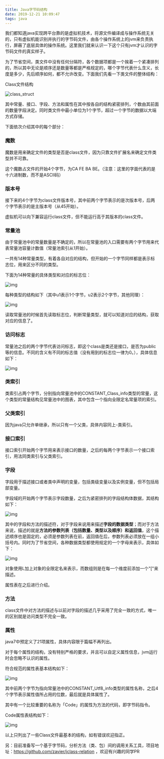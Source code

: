 ```yaml
---
title: Java字节码结构
date: 2019-12-21 10:09:47
tags: java
---
```




我们都知道java实现跨平台靠的是虚拟机技术，将源文件编译成与操作系统无关的，只有虚拟机能识别并执行的字节码文件，由各个操作系统上的jvm来负责执行，屏蔽了底层具体的操作系统。这里我们就来认识一下这个只有jvm才认识的字节码文件的真实样子。

为了节省空间，类文件中没有任何分隔符，各个数据项都是一个挨着一个紧凑排列的，所以其中无论是顺序还是数量等都是严格规定的，哪个字节代表什么含义，长度是多少，先后顺序如何，都不允许改变。下面我们先看一下类文件的整体结构：

<!-- more -->

Class文件结构

![class_struct](/images/class_struct.png)

 

 

 其中常量、接口、字段、方法和属性在其中按各自的结构紧密排列，个数由其前面的数量字段决定。同时类文件中最小单位为1个字节，超过一个字节的数据以大端方式存储。

 下面依次介绍其中的每个部分：

### 魔数

魔数是用来确定文件的类型是否是class文件，因为只靠文件扩展名来确定文件类型并不可靠。

这个魔数占文件的开始4个字节，为CA FE BA BE。（注意：这里的字面代表的是十六进制数，而不是ASCII码）

### 版本号

接下来的4个字节为class文件版本号，其中前两个字节表示的是次版本号，后两个字节表示的是主版本号（从45开始）。

虚拟机可以向下兼容运行class文件，但不能运行高于其版本的class文件。

### 常量池

由于常量池中的常量数量是不确定的，所以在常量池的入口需要有两个字节用来代表常量池容量计数值（常量池索引从1开始）。

一共有14种常量类型，有着各自对应的结构，但开始的一个字节同样都是表示标志位，用来区分不同的类型。

下面为14种常量的具体类型和对应的标志位：

![img](/images/class_constant_type.png)

每种类型的结构如下（其中u1表示1个字节，u2表示2个字节，其他同理）：

![img](/images/class_constant_info.png)

 

 

读取常量池的时候首先读取标志位，判断常量类型，就可以知道对应的结构，获取对应的信息了。

### 访问标志

 常量池之后的两个字节代表访问标志，即这个class是类还是接口，是否为public等的信息。不同的含义有不同的标志值（没有用到的标志位一律为0。），具体信息如下：

 ![img](/images/class_access_flag.png)

###  类索引

类索引占两个字节，分别指向常量池中的CONSTANT_Class_info类型的常量，这个类型的常量结构见常量池中的图表，其中包含一个指向全限定名常量项的索引。

### 父类索引

因为java只允许单继承，所以只有一个父类，具体内容同上-类索引。

###  接口索引

接口索引开始两个字节用来表示接口的数量，之后的每两个字节表示一个接口索引，用法同类索引与父类索引。

### 字段

字段用于描述接口或者类中声明的变量，包括类级变量以及实例变量，但不包括局部变量。

字段域的开始两个字节表示字段数量，之后为紧密排列的字段结构体数据，其结构如下：

![img](/images/class_field.png)

其中的字段和方法的描述符，对于字段来说用来描述**字段的数据类型**；而对于方法来说，描述的就是**方法的参数列表（包括数量、类型以及顺序）和返回值**，这个描述顺序也是固定的，必须是参数列表在前，返回值在后，参数列表必须放在一组小括号内。同时为了节省空间，各种数据类型都使用规定的一个字母来表示，具体如下：

![img](/images/class_type_short.png)

对象使用L加上对象的全限定名来表示，而数组则是在每一个维度前添加一个"["来描述。

属性表在之后进行介绍。

### 方法

class文件中对方法的描述与以前对字段的描述几乎采用了完全一致的方式，唯一的区别就是访问类型不完全一致。

### 属性

java7中预定义了21项属性，具体内容限于篇幅不再列出。

对于每个属性的结构，没有特别严格的要求，并且可以自定义属性信息，jvm运行时会忽略不认识的属性。

符合规范的属性表基本结构如下：

![img](/images/class_attribute.png)

其中前两个字节为指向常量池中的CONSTANT_Utf8_info类型的属性名称，之后4个字节表示属性值所占用的位数，最后就是具体属性了。

 其中有一个比较重要的名称为「Code」的属性为方法的代码，即字节码指令。

Code属性表结构如下：

 ![img](/images/class_code.png)

 

 

以上只列出了一些Class文件最基本的结构，如有错误欢迎指正。

另：目前准备写一个基于字节码，分析方法（类、包）间的调用关系工具，项目地址：https://github.com/zavier/jclass-relation ，欢迎有兴趣的同学PR
